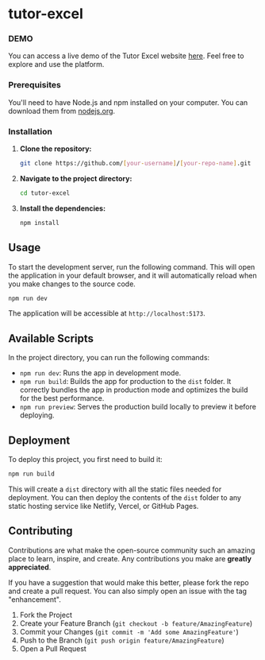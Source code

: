 # tutor-excel


### DEMO

You can access a live demo of the Tutor Excel website [here](https://tutor-excel.vercel.app/). Feel free to explore and use the platform.

### Prerequisites

You'll need to have Node.js and npm installed on your computer. You can download them from [nodejs.org](https://nodejs.org/).

### Installation

1.  **Clone the repository:**
    ```sh
    git clone https://github.com/[your-username]/[your-repo-name].git
    ```
2.  **Navigate to the project directory:**
    ```sh
    cd tutor-excel
    ```
3.  **Install the dependencies:**
    ```sh
    npm install
    ```

## Usage

To start the development server, run the following command. This will open the application in your default browser, and it will automatically reload when you make changes to the source code.

```sh
npm run dev
```

The application will be accessible at `http://localhost:5173`.

## Available Scripts

In the project directory, you can run the following commands:

*   `npm run dev`: Runs the app in development mode.
*   `npm run build`: Builds the app for production to the `dist` folder. It correctly bundles the app in production mode and optimizes the build for the best performance.
*   `npm run preview`: Serves the production build locally to preview it before deploying.

## Deployment

To deploy this project, you first need to build it:

```sh
npm run build
```

This will create a `dist` directory with all the static files needed for deployment. You can then deploy the contents of the `dist` folder to any static hosting service like Netlify, Vercel, or GitHub Pages.

## Contributing

Contributions are what make the open-source community such an amazing place to learn, inspire, and create. Any contributions you make are **greatly appreciated**.

If you have a suggestion that would make this better, please fork the repo and create a pull request. You can also simply open an issue with the tag "enhancement".

1.  Fork the Project
2.  Create your Feature Branch (`git checkout -b feature/AmazingFeature`)
3.  Commit your Changes (`git commit -m 'Add some AmazingFeature'`)
4.  Push to the Branch (`git push origin feature/AmazingFeature`)
5.  Open a Pull Request
